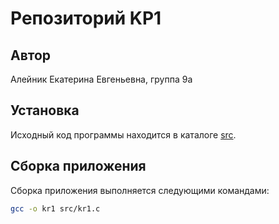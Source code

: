 # Репозиторий KP1

## Автор
Алейник Екатерина Евгеньевна, группа 9а

## Установка
Исходный код программы находится в каталоге [src](src).

## Сборка приложения
Сборка приложения выполняется следующими командами:
```bash
gcc -o kr1 src/kr1.c



